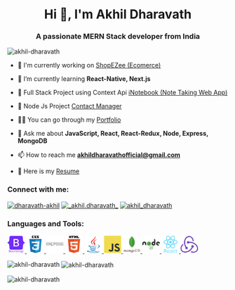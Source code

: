 <h1 align="center">Hi 👋, I'm Akhil Dharavath</h1>
<h3 align="center">A passionate MERN Stack developer from India</h3>

<p align="left"> <img src="https://komarev.com/ghpvc/?username=akhil-dharavath&label=Profile%20views&color=0e75b6&style=flat" alt="akhil-dharavath" /> </p>

- 🔭 I'm currently working on [ShopEZee (Ecomerce)](https://github.com/akhil-dharavath/ShopEZee---frontEnd)

- 🌱 I’m currently learning **React-Native, Next.js**

- 👯 Full Stack Project using Context Api [iNotebook (Note Taking Web App)](https://github.com/akhil-dharavath/iNoteBook-frontend)

- 🤝 Node Js Project [Contact Manager](https://github.com/akhil-dharavath/contact-manager-app)

- 👨‍💻 You can go through my [Portfolio](https://portfolio-akhil-dharavath.netlify.app/)

- 💬 Ask me about **JavaScript, React, React-Redux, Node, Express, MongoDB**

- 📫 How to reach me **akhildharavathofficial@gmail.com**

- 📄 Here is my [Resume](https://drive.google.com/file/d/1okiCgQjAKF6XnzZKZ387Wbmom0NoCy1R/view?usp=drive_link)

<h3 align="left">Connect with me:</h3>
<p align="left">
<a href="https://linkedin.com/in/dharavath-akhil" target="blank"><img align="center" src="https://raw.githubusercontent.com/rahuldkjain/github-profile-readme-generator/master/src/images/icons/Social/linked-in-alt.svg" alt="dharavath-akhil" height="30" width="40" /></a>
<a href="https://instagram.com/_akhil.dharavath_" target="blank"><img align="center" src="https://raw.githubusercontent.com/rahuldkjain/github-profile-readme-generator/master/src/images/icons/Social/instagram.svg" alt="_akhil.dharavath_" height="30" width="40" /></a>
<a href="https://www.leetcode.com/akhil_dharavath" target="blank"><img align="center" src="https://raw.githubusercontent.com/rahuldkjain/github-profile-readme-generator/master/src/images/icons/Social/leet-code.svg" alt="akhil_dharavath" height="30" width="40" /></a>
</p>

<h3 align="left">Languages and Tools:</h3>
<p align="left"> <a href="https://getbootstrap.com" target="_blank" rel="noreferrer"> <img src="https://raw.githubusercontent.com/devicons/devicon/master/icons/bootstrap/bootstrap-plain-wordmark.svg" alt="bootstrap" width="40" height="40"/> </a> <a href="https://www.w3schools.com/css/" target="_blank" rel="noreferrer"> <img src="https://raw.githubusercontent.com/devicons/devicon/master/icons/css3/css3-original-wordmark.svg" alt="css3" width="40" height="40"/> </a> <a href="https://expressjs.com" target="_blank" rel="noreferrer"> <img src="https://raw.githubusercontent.com/devicons/devicon/master/icons/express/express-original-wordmark.svg" alt="express" width="40" height="40"/> </a> <a href="https://www.w3.org/html/" target="_blank" rel="noreferrer"> <img src="https://raw.githubusercontent.com/devicons/devicon/master/icons/html5/html5-original-wordmark.svg" alt="html5" width="40" height="40"/> </a> <a href="https://www.java.com" target="_blank" rel="noreferrer"> <img src="https://raw.githubusercontent.com/devicons/devicon/master/icons/java/java-original.svg" alt="java" width="40" height="40"/> </a> <a href="https://developer.mozilla.org/en-US/docs/Web/JavaScript" target="_blank" rel="noreferrer"> <img src="https://raw.githubusercontent.com/devicons/devicon/master/icons/javascript/javascript-original.svg" alt="javascript" width="40" height="40"/> </a> <a href="https://www.mongodb.com/" target="_blank" rel="noreferrer"> <img src="https://raw.githubusercontent.com/devicons/devicon/master/icons/mongodb/mongodb-original-wordmark.svg" alt="mongodb" width="40" height="40"/> </a> <a href="https://nodejs.org" target="_blank" rel="noreferrer"> <img src="https://raw.githubusercontent.com/devicons/devicon/master/icons/nodejs/nodejs-original-wordmark.svg" alt="nodejs" width="40" height="40"/> </a> <a href="https://reactjs.org/" target="_blank" rel="noreferrer"> <img src="https://raw.githubusercontent.com/devicons/devicon/master/icons/react/react-original-wordmark.svg" alt="react" width="40" height="40"/> </a> <a href="https://redux.js.org" target="_blank" rel="noreferrer"> <img src="https://raw.githubusercontent.com/devicons/devicon/master/icons/redux/redux-original.svg" alt="redux" width="40" height="40"/> </a> </p>

<p><img align="left" src="https://github-readme-stats.vercel.app/api/top-langs?username=akhil-dharavath&show_icons=true&locale=en&layout=compact" alt="akhil-dharavath" /></p>

<p>&nbsp;<img align="center" src="https://github-readme-stats.vercel.app/api?username=akhil-dharavath&show_icons=true&locale=en" alt="akhil-dharavath" /></p>

<p><img align="center" src="https://github-readme-streak-stats.herokuapp.com/?user=akhil-dharavath&" alt="akhil-dharavath" /></p>
